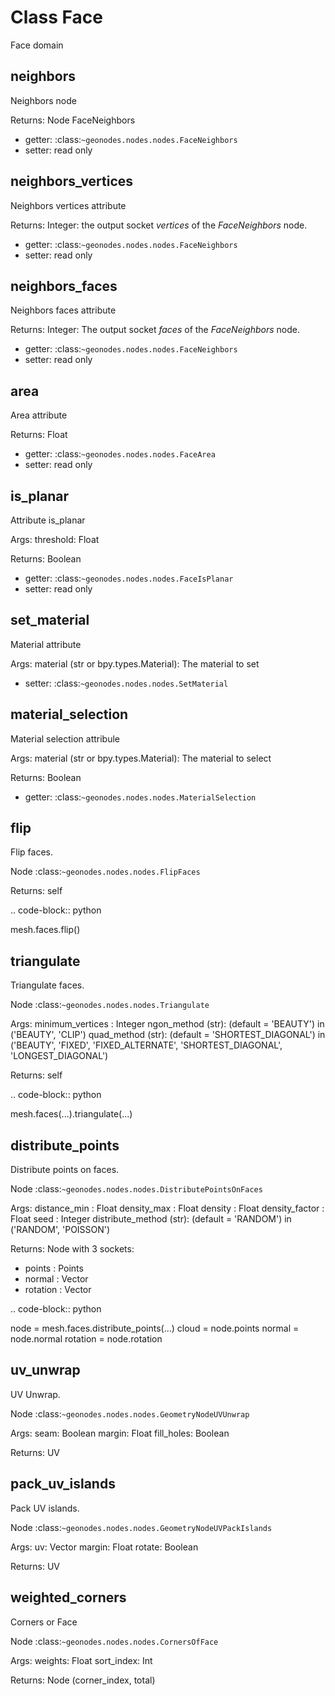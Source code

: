 
# Class Face

Face domain


## neighbors

Neighbors node

Returns:
  Node FaceNeighbors
  
- getter: :class:`~geonodes.nodes.nodes.FaceNeighbors`
- setter: read only
  
  

## neighbors_vertices

Neighbors vertices attribute

Returns:
  Integer: the output socket *vertices* of the *FaceNeighbors* node.
  
- getter: :class:`~geonodes.nodes.nodes.FaceNeighbors`
- setter: read only
  
  
  

## neighbors_faces

Neighbors faces attribute

Returns:
  Integer: The output socket *faces* of the *FaceNeighbors* node.
  
- getter: :class:`~geonodes.nodes.nodes.FaceNeighbors`
- setter: read only
  
  
  

## area

Area attribute

Returns:
  Float
  
- getter: :class:`~geonodes.nodes.nodes.FaceArea`
- setter: read only
  
  
  
  

## is_planar

Attribute is_planar

Args:
  threshold: Float
  
Returns:
  Boolean
  
- getter: :class:`~geonodes.nodes.nodes.FaceIsPlanar`
- setter: read only
  
  
  

## set_material

Material attribute

Args:
  material (str or bpy.types.Material): The material to set
  
- setter: :class:`~geonodes.nodes.nodes.SetMaterial`
  
  
  

## material_selection

Material selection attribule

Args:
  material (str or bpy.types.Material): The material to select
  
Returns:
  Boolean
  
- getter: :class:`~geonodes.nodes.nodes.MaterialSelection`
  
  
  

## flip

Flip faces.

Node :class:`~geonodes.nodes.nodes.FlipFaces`

Returns:
  self
  
.. code-block:: python

  mesh.faces.flip()
  
  

## triangulate

Triangulate faces.

Node :class:`~geonodes.nodes.nodes.Triangulate`

Args:
  minimum_vertices : Integer
  ngon_method (str): (default = 'BEAUTY') in ('BEAUTY', 'CLIP')
  quad_method (str): (default = 'SHORTEST_DIAGONAL') in ('BEAUTY', 'FIXED', 'FIXED_ALTERNATE', 'SHORTEST_DIAGONAL', 'LONGEST_DIAGONAL')
  
Returns:
  self
  
.. code-block:: python

  mesh.faces(...).triangulate(...)
  
  

## distribute_points

Distribute points on faces.

Node :class:`~geonodes.nodes.nodes.DistributePointsOnFaces`

Args:
  distance_min : Float
  density_max : Float
  density : Float
  density_factor : Float
  seed : Integer
  distribute_method (str): (default = 'RANDOM') in ('RANDOM', 'POISSON')
  
Returns:
  Node with 3 sockets:
  
  - points : Points
  - normal : Vector
  - rotation : Vector
    
.. code-block:: python

  node = mesh.faces.distribute_points(...)
  cloud = node.points
  normal = node.normal
  rotation = node.rotation
  
  
  

## uv_unwrap

UV Unwrap.

Node :class:`~geonodes.nodes.nodes.GeometryNodeUVUnwrap`

Args:
  seam: Boolean
  margin: Float
  fill_holes: Boolean
  
Returns:
  UV
  
  
  

## pack_uv_islands

Pack UV islands.

Node :class:`~geonodes.nodes.nodes.GeometryNodeUVPackIslands`

Args:
  uv: Vector
  margin: Float
  rotate: Boolean
  
Returns:
  UV
  
  
  

## weighted_corners

Corners or Face

Node :class:`~geonodes.nodes.nodes.CornersOfFace`

Args:
  weights: Float
  sort_index: Int
  
Returns:
  Node (corner_index, total)
  
  